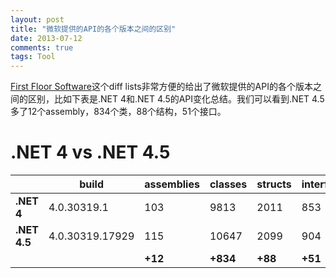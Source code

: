 ```yaml
---
layout: post
title: "微软提供的API的各个版本之间的区别"
date: 2013-07-12
comments: true
tags: Tool
---
```

<p><a href="http://firstfloorsoftware.com/labs/difflists">First Floor Software</a>这个diff lists非常方便的给出了微软提供的API的各个版本之间的区别，比如下表是.NET 4和.NET 4.5的API变化总结。我们可以看到.NET 4.5多了12个assembly，834个类，88个结构，51个接口。</p><h1 class="page-header">.NET 4             vs             .NET 4.5</h1><table class="table table-hover table-condensed"><thead> <tr><th></th> <th>build</th> <th><div class="text-right">assemblies</div></th> <th><div class="text-right">classes</div></th> <th><div class="text-right">structs</div></th> <th><div class="text-right">interfaces</div></th></tr></thead> <tbody><tr><td><strong>.NET 4</strong></td><td>4.0.30319.1</td><td><div class="text-right">103</div></td><td><div class="text-right">9813</div></td><td><div class="text-right">2011</div></td><td><div class="text-right">853</div></td></tr><tr><td><strong>.NET 4.5</strong></td><td>4.0.30319.17929</td><td><div class="text-right">115</div></td><td><div class="text-right">10647</div></td><td><div class="text-right">2099</div></td><td><div class="text-right">904</div></td></tr><tr><td></td><td></td><td><div class="text-right"><strong>+12</strong></div></td><td><div class="text-right"><strong>+834</strong></div></td><td><div class="text-right"><strong>+88</strong></div></td><td><div class="text-right"><strong>+51</strong></div></td></tr></tbody></table>